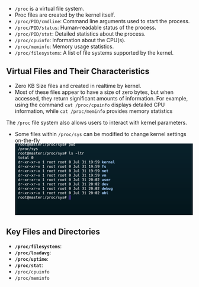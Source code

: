 
- `/proc` is a virtual file system.
- Proc files are created by the kernel itself.
- `/proc/PID/cmdline`: Command line arguments used to start the process.
- `/proc/PID/status`: Human-readable status of the process.
- `/proc/PID/stat`: Detailed statistics about the process.
- `/proc/cpuinfo`: Information about the CPU(s).
- `/proc/meminfo`: Memory usage statistics.
- `/proc/filesystems`: A list of file systems supported by the kernel.

## Virtual Files and Their Characteristics

- Zero KB Size files and created in realtime by kernel.
- Most of these files appear to have a size of zero bytes, but when accessed, they return significant amounts of information. For example, using the command `cat /proc/cpuinfo` displays detailed CPU information, while `cat /proc/meminfo` provides memory statistics

The `/proc` file system also allows users to interact with kernel parameters. 
- Some files within `/proc/sys` can be modified to change kernel settings on-the-fly
![alt text](image.png)

## Key Files and Directories
- **`/proc/filesystems`**: 
- **`/proc/loadavg`**: 
- **`/proc/uptime`**: 
- **`/proc/stat`**:
- `/proc/cpuinfo`
- `/proc/meminfo`

